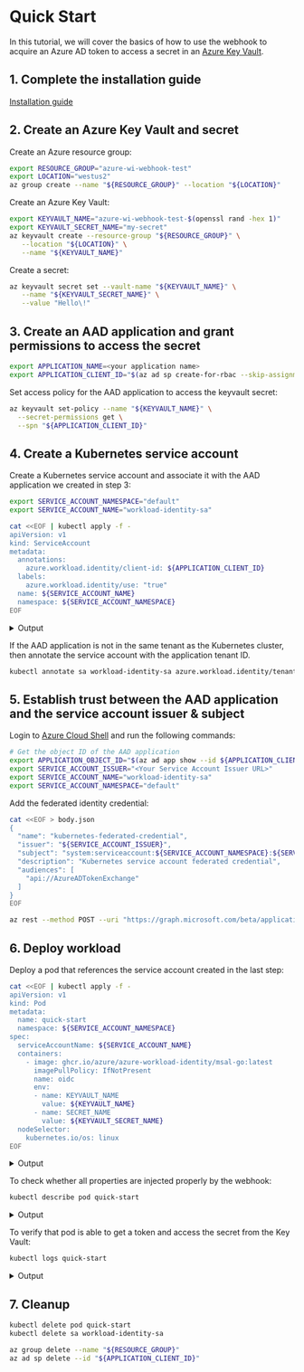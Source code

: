 # Quick Start

<!-- toc -->

In this tutorial, we will cover the basics of how to use the webhook to acquire an Azure AD token to access a secret in an [Azure Key Vault][1].

## 1. Complete the installation guide

[Installation guide][13]

## 2. Create an Azure Key Vault and secret

Create an Azure resource group:

```bash
export RESOURCE_GROUP="azure-wi-webhook-test"
export LOCATION="westus2"
az group create --name "${RESOURCE_GROUP}" --location "${LOCATION}"
```

Create an Azure Key Vault:

```bash
export KEYVAULT_NAME="azure-wi-webhook-test-$(openssl rand -hex 1)"
export KEYVAULT_SECRET_NAME="my-secret"
az keyvault create --resource-group "${RESOURCE_GROUP}" \
   --location "${LOCATION}" \
   --name "${KEYVAULT_NAME}"
```

Create a secret:

```bash
az keyvault secret set --vault-name "${KEYVAULT_NAME}" \
   --name "${KEYVAULT_SECRET_NAME}" \
   --value "Hello\!"
```

## 3. Create an AAD application and grant permissions to access the secret

```bash
export APPLICATION_NAME=<your application name>
export APPLICATION_CLIENT_ID="$(az ad sp create-for-rbac --skip-assignment --name https://${APPLICATION_NAME} --query appId -otsv)"
```

Set access policy for the AAD application to access the keyvault secret:

```bash
az keyvault set-policy --name "${KEYVAULT_NAME}" \
  --secret-permissions get \
  --spn "${APPLICATION_CLIENT_ID}"
```

</details>

## 4. Create a Kubernetes service account

Create a Kubernetes service account and associate it with the AAD application we created in step 3:

```bash
export SERVICE_ACCOUNT_NAMESPACE="default"
export SERVICE_ACCOUNT_NAME="workload-identity-sa"

cat <<EOF | kubectl apply -f -
apiVersion: v1
kind: ServiceAccount
metadata:
  annotations:
    azure.workload.identity/client-id: ${APPLICATION_CLIENT_ID}
  labels:
    azure.workload.identity/use: "true"
  name: ${SERVICE_ACCOUNT_NAME}
  namespace: ${SERVICE_ACCOUNT_NAMESPACE}
EOF
```

<details>
<summary>Output</summary>

```bash
serviceaccount/workload-identity-sa created
```

</details>

If the AAD application is not in the same tenant as the Kubernetes cluster, then annotate the service account with the application tenant ID.

```bash
kubectl annotate sa workload-identity-sa azure.workload.identity/tenant-id="${APPLICATION_TENANT_ID}" --overwrite
```

## 5. Establish trust between the AAD application and the service account issuer & subject

Login to [Azure Cloud Shell][8] and run the following commands:

```bash
# Get the object ID of the AAD application
export APPLICATION_OBJECT_ID="$(az ad app show --id ${APPLICATION_CLIENT_ID} --query objectId -otsv)"
export SERVICE_ACCOUNT_ISSUER="<Your Service Account Issuer URL>"
export SERVICE_ACCOUNT_NAME="workload-identity-sa"
export SERVICE_ACCOUNT_NAMESPACE="default"
```

Add the federated identity credential:

```bash
cat <<EOF > body.json
{
  "name": "kubernetes-federated-credential",
  "issuer": "${SERVICE_ACCOUNT_ISSUER}",
  "subject": "system:serviceaccount:${SERVICE_ACCOUNT_NAMESPACE}:${SERVICE_ACCOUNT_NAME}",
  "description": "Kubernetes service account federated credential",
  "audiences": [
    "api://AzureADTokenExchange"
  ]
}
EOF

az rest --method POST --uri "https://graph.microsoft.com/beta/applications/${APPLICATION_OBJECT_ID}/federatedIdentityCredentials" --body @body.json
```

## 6. Deploy workload

Deploy a pod that references the service account created in the last step:

```bash
cat <<EOF | kubectl apply -f -
apiVersion: v1
kind: Pod
metadata:
  name: quick-start
  namespace: ${SERVICE_ACCOUNT_NAMESPACE}
spec:
  serviceAccountName: ${SERVICE_ACCOUNT_NAME}
  containers:
    - image: ghcr.io/azure/azure-workload-identity/msal-go:latest
      imagePullPolicy: IfNotPresent
      name: oidc
      env:
      - name: KEYVAULT_NAME
        value: ${KEYVAULT_NAME}
      - name: SECRET_NAME
        value: ${KEYVAULT_SECRET_NAME}
  nodeSelector:
    kubernetes.io/os: linux
EOF
```

<details>
<summary>Output</summary>

```bash
pod/quick-start created
```

</details>

To check whether all properties are injected properly by the webhook:

```bash
kubectl describe pod quick-start
```

<details>
<summary>Output</summary>

You can verify the following injected properties in the output:

| Environment variable         | Description                                           |
| ---------------------------- | ----------------------------------------------------- |
| `AZURE_AUTHORITY_HOST`       | The Azure Active Directory (AAD) endpoint.            |
| `AZURE_CLIENT_ID`            | The client ID of the AAD application.                 |
| `AZURE_TENANT_ID`            | The tenant ID of the registered AAD application.      |
| `AZURE_FEDERATED_TOKEN_FILE` | The path of the projected service account token file. |

<br/>

| Volume mount                                   | Description                                           |
| ---------------------------------------------- | ----------------------------------------------------- |
| `/var/run/secrets/tokens/azure-identity-token` | The path of the projected service account token file. |

<br/>

| Volume                 | Description                           |
| ---------------------- | ------------------------------------- |
| `azure-identity-token` | The projected service account volume. |

```log
Name:         quick-start
Namespace:    default
Priority:     0
Node:         k8s-agentpool1-38097163-vmss000002/10.240.0.34
Start Time:   Wed, 13 Oct 2021 15:49:25 -0700
Labels:       <none>
Annotations:  <none>
Status:       Running
IP:           10.240.0.55
IPs:
  IP:  10.240.0.55
Containers:
  oidc:
    Container ID:   containerd://f425e89eef9aa3a62eb51a3daa5af8c06d8a59baa79c4e4dbb1887aea2647048
    Image:          ghcr.io/azure/azure-workload-identity/msal-go:latest
    Image ID:       ghcr.io/azure/azure-workload-identity/msal-go@sha256:84421aeea707ce66ade0891d9fcd3bb3f7bbd5dd3f810caced0acd315dcf8751
    Port:           <none>
    Host Port:      <none>
    State:          Running
      Started:      Wed, 13 Oct 2021 15:49:29 -0700
    Ready:          True
    Restart Count:  0
    Environment:
      KEYVAULT_NAME:              ${KEYVAULT_NAME}
      SECRET_NAME:                ${KEYVAULT_SECRET_NAME}
      AZURE_AUTHORITY_HOST:       (Injected by the webhook)
      AZURE_CLIENT_ID:            (Injected by the webhook)
      AZURE_TENANT_ID:            (Injected by the webhook)
      AZURE_FEDERATED_TOKEN_FILE: (Injected by the webhook)
    Mounts:
      /var/run/secrets/kubernetes.io/serviceaccount from kube-api-access-844ns (ro)
      /var/run/secrets/tokens from azure-identity-token (ro) (Injected by the webhook)
Conditions:
  Type              Status
  Initialized       True
  Ready             True
  ContainersReady   True
  PodScheduled      True
Volumes:
  kube-api-access-844ns:
    Type:                    Projected (a volume that contains injected data from multiple sources)
    TokenExpirationSeconds:  3607
    ConfigMapName:           kube-root-ca.crt
    ConfigMapOptional:       <nil>
    DownwardAPI:             true
  azure-identity-token: (Injected by the webhook)
    Type:                    Projected (a volume that contains injected data from multiple sources)
    TokenExpirationSeconds:  86400
QoS Class:                   BestEffort
Node-Selectors:              kubernetes.io/os=linux
Tolerations:                 node.kubernetes.io/not-ready:NoExecute op=Exists for 300s
                             node.kubernetes.io/unreachable:NoExecute op=Exists for 300s
Events:
  Type    Reason     Age   From               Message
  ----    ------     ----  ----               -------
  Normal  Scheduled  19s   default-scheduler  Successfully assigned oidc/quick-start to k8s-agentpool1-38097163-vmss000002
  Normal  Pulling    18s   kubelet            Pulling image "ghcr.io/azure/azure-workload-identity/msal-go:latest"
  Normal  Pulled     16s   kubelet            Successfully pulled image "ghcr.io/azure/azure-workload-identity/msal-go:latest" in 1.987165801s
  Normal  Created    15s   kubelet            Created container oidc
  Normal  Started    15s   kubelet            Started container oidc
```

</details>

To verify that pod is able to get a token and access the secret from the Key Vault:

```bash
kubectl logs quick-start
```

<details>
<summary>Output</summary>

If successful, the log output would be similar to the following output:

```bash
I1013 22:49:29.872708       1 main.go:30] "successfully got secret" secret="Hello!"
```

</details>

## 7. Cleanup

```bash
kubectl delete pod quick-start
kubectl delete sa workload-identity-sa

az group delete --name "${RESOURCE_GROUP}"
az ad sp delete --id "${APPLICATION_CLIENT_ID}"
```

[1]: https://azure.microsoft.com/en-us/services/key-vault/

[2]: https://kubernetes.io/docs/tasks/tools/

[3]: https://kind.sigs.k8s.io/docs/user/quick-start/#installation

[4]: https://www.docker.com/

[5]: https://azure.microsoft.com/en-us/

[6]: https://docs.microsoft.com/en-us/cli/azure/install-azure-cli

[7]: https://github.com/Azure/azure-workload-identity/blob/1cb9d78159458b0c820c9c08fadf967833c8cdb4/deploy/azure-wi-webhook.yaml#L103-L104

[8]: https://portal.azure.com/#cloudshell/

[9]: ./topics/managed-clusters.md

[10]: ./topics/self-managed-clusters.md

[11]: ../installation.md#helm

[12]: ../installation.md#deployment-yaml

[13]: ./installation.md
